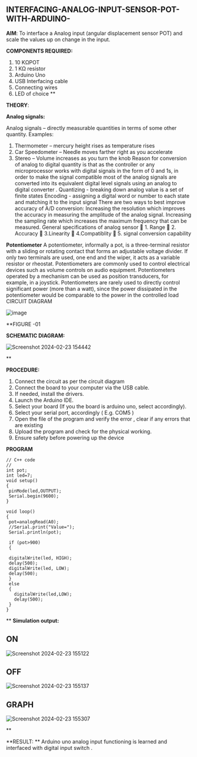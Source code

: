 ## INTERFACING-ANALOG-INPUT-SENSOR-POT-WITH-ARDUINO-




**AIM**:  To interface a Analog  input (angular displacement sensor POT) and scale the values up on change in the input.


**COMPONENTS REQUIRED:**
1.	10 KΩPOT
2.	1 KΩ resistor 
3.	Arduino Uno 
4.	USB Interfacing cable 
5.	Connecting wires 
6.	LED of choice 
**


**THEORY**: 

**Analog signals:**

Analog signals – directly measurable quantities in terms of some other quantity.
Examples:
1. Thermometer – mercury height rises as temperature rises
2. Car Speedometer – Needle moves farther right as you accelerate
3. Stereo – Volume increases as you turn the knob
Reason for conversion of analog to digital quantity is that as the controller or any microprocessor works with digital signals in the form of 0 and 1s, in order to make the signal compatible  most of the analog signals are converted into its equivalent digital level signals using an analog to digital converter .
Quantizing - breaking down analog value is a set of finite states
Encoding - assigning a digital word or number to each state and matching it to the input signal
 There are two ways to best improve accuracy of A/D conversion:
Increasing the resolution which improves the accuracy in measuring the amplitude of the analog signal.
Increasing the sampling rate which increases the maximum frequency that can be measured.
General specifications of analog sensor
	1. Range
	2. Accuracy
	3.Linearity
	4.Compatiblity
	5. signal conversion capability

**Potentiometer**
A potentiometer, informally a pot, is a three-terminal resistor with a sliding or rotating contact that forms an adjustable voltage divider. If only two terminals are used, one end and the wiper, it acts as a variable resistor or rheostat.
Potentiometers are commonly used to control electrical devices such as volume controls on audio equipment. Potentiometers operated by a mechanism can be used as position transducers, for example, in a joystick. Potentiometers are rarely used to directly control significant power (more than a watt), since the power dissipated in the potentiometer would be comparable to the power in the controlled load
CIRCUIT DIAGRAM





![image](https://user-images.githubusercontent.com/36288975/163530788-eec3cdc3-95e8-4d2d-8349-6d0ea4c9439c.png)

**FIGURE -01

**SCHEMATIC DIAGRAM:**

![Screenshot 2024-02-23 154442](https://github.com/saran7d/EXPERIMENT-NO--02-INTERFACING-ANALOG-INPUT-SENSOR-POT-WITH-ARDUINO-/assets/104412179/8e1ca705-7883-4047-bab2-2ba7646dbf1a)

**

**PROCEDURE:**

1.	Connect the circuit as per the circuit diagram 
2.	Connect the board to your computer via the USB cable.
3.	If needed, install the drivers.
4.	Launch the Arduino IDE.
5.	Select your board (If you the board is arduino uno, select accordingly).
6.	Select your serial port, accordingly ( E.g. COM5 )
7.	Open the file of the program  and verify the error , clear if any errors that are existing 
8.	Upload the program and check for the physical working. 
9.	Ensure safety before powering up the device 



**PROGRAM** 
 ```
// C++ code
//
int pot;
int led=7;
void setup()
{
  pinMode(led,OUTPUT);
  Serial.begin(9600);
}

void loop()
{
  pot=analogRead(A0);
  //Serial.print("Value=");
  Serial.println(pot);
  
  if (pot>900)
  {

  digitalWrite(led, HIGH);
  delay(500); 
  digitalWrite(led, LOW);
  delay(500);
  }
  else
  {
    digitalWrite(led,LOW);
    delay(500);
  }
}

```









**
**Simulation output:** 

## ON
![Screenshot 2024-02-23 155122](https://github.com/saran7d/EXPERIMENT-NO--02-INTERFACING-ANALOG-INPUT-SENSOR-POT-WITH-ARDUINO-/assets/104412179/44e19d69-883d-4628-836b-c95b8482036f)

## OFF
![Screenshot 2024-02-23 155137](https://github.com/saran7d/EXPERIMENT-NO--02-INTERFACING-ANALOG-INPUT-SENSOR-POT-WITH-ARDUINO-/assets/104412179/1b325e84-63f0-4561-964e-c63e0972049e)

## GRAPH
![Screenshot 2024-02-23 155307](https://github.com/saran7d/EXPERIMENT-NO--02-INTERFACING-ANALOG-INPUT-SENSOR-POT-WITH-ARDUINO-/assets/104412179/60c7986e-36b2-4fb7-ac88-fa500d40485a)

**


**RESULT: ** Arduino uno analog input functioning is learned and interfaced with digital input switch .
